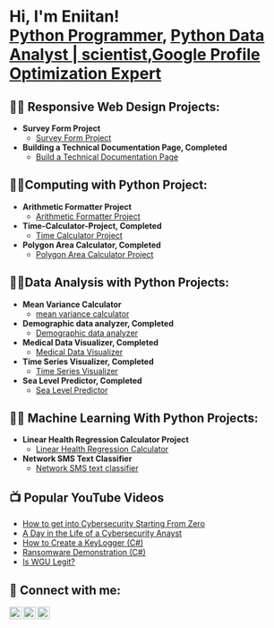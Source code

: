 <h1>Hi, I'm Eniitan! <br/><a href="https://github.com/GRACEDOFGOD">Python Programmer</a>, <a href="https://www.linkedin.com/in/eniitan-oluwatoyin-93ab9022b">Python Data Analyst | scientist</a>,<a href="https://skillshop.exceedlms.com/profiles/3d536116b95d473baef0d5ccf4e36e3b">Google Profile Optimization Expert</a></h1>

<h2>👨‍💻 Responsive Web Design Projects:</h2>

- <b>Survey Form Project</b>
  - [Survey Form Project](https://github.com/GRACEDOFGOD/Survey-Form-/tree/main)
- <b> Building a Technical Documentation Page, Completed</b>
  - [Build a Technical Documentation Page](https://github.com/GRACEDOFGOD/Technical-Documentation-page/tree/main)
 
<h2>👨‍💻Computing with Python Project:</h2>

- <b>Arithmetic Formatter Project</b>
   - [Arithmetic Formatter Project](https://github.com/GRACEDOFGOD/Arithmetic-Formatter/tree/main)
- <b> Time-Calculator-Project, Completed</b>
   - [Time Calculator Project](https://github.com/GRACEDOFGOD/Time-Calculator-Project/tree/main)
- <b>Polygon Area Calculator, Completed</b>
   - [Polygon Area Calculator Project](https://github.com/GRACEDOFGOD/Polygon-Area-Calculator/tree/main)
 
<h2>👨‍💻Data Analysis with Python Projects:</h2>

- <b>Mean Variance Calculator</b>
   - [mean variance calculator](https://github.com/GRACEDOFGOD/mean-variance-calculator/tree/main)
- <b>Demographic data analyzer, Completed</b>
   - [Demographic data analyzer](https://github.com/GRACEDOFGOD/demographic_data_analyzer/tree/main)
- <b>Medical Data Visualizer, Completed</b>
   - [Medical Data Visualizer](https://github.com/GRACEDOFGOD/medical_data_visualizer.py-Main-Script-/tree/main)
- <b>Time Series Visualizer, Completed</b>
   - [Time Series Visualizer](https://github.com/GRACEDOFGOD/time_series_visualizer/tree/main)
- <b>Sea Level Predictor, Completed</b>
   - [Sea Level Predictor](https://github.com/GRACEDOFGOD/sea_level_predictor)
     
<h2>👨‍💻 Machine Learning With Python Projects:</h2>

- <b>Linear Health Regression Calculator Project</b>
  - [Linear Health Regression Calculator](https://github.com/GRACEDOFGOD/Linear-Health-regression-calculator/tree/main)
- <b> Network SMS Text Classifier</b>
  - [Network SMS text classifier](https://github.com/GRACEDOFGOD/Neutral-Network-SMS-text-classifier/tree/main)
 

<h2>📺 Popular YouTube Videos</h2>

- [How to get into Cybersecurity Starting From Zero](https://www.youtube.com/watch?v=a83ASGn_V_s)
- [A Day in the Life of a Cybersecurity Anayst](https://www.youtube.com/watch?v=uHy3oM7NnoU)
- [How to Create a KeyLogger (C#)](https://www.youtube.com/watch?v=N-L9hklSlNk)
- [Ransomware Demonstration (C#)](https://www.youtube.com/watch?v=OfvdQeh79s0)
- [Is WGU Legit?](https://www.youtube.com/watch?v=E2MwRWxDBkA)

<h2> 🤳 Connect with me:</h2>

[<img align="left" alt="JoshMadakor | Twitter" width="22px" src="https://cdn.jsdelivr.net/npm/simple-icons@v3/icons/twitter.svg" />][twitter]
[<img align="left" alt="JoshMadakor | LinkedIn" width="22px" src="https://cdn.jsdelivr.net/npm/simple-icons@v3/icons/linkedin.svg" />][linkedin]
[<img align="left" alt="JoshMadakor | Instagram" width="22px" src="https://cdn.jsdelivr.net/npm/simple-icons@v3/icons/instagram.svg" />][instagram]

[twitter]: https://x.com/Eniitan001
[instagram]: https://www.instagram.com/eniitanoluwatoyin/
[linkedin]:https://www.linkedin.com/in/eniitan-oluwatoyin-93ab9022b

<!--
**joshmadakor1/joshmadakor1** is a ✨ _special_ ✨ repository because its `README.md` (this file) appears on your GitHub profile.

Here are some ideas to get you started:

- 🔭 I’m currently working on ...
- 🌱 I’m currently learning ...
- 👯 I’m looking to collaborate on ...
- 🤔 I’m looking for help with ...
- 💬 Ask me about ...
- 📫 How to reach me: ...
- 😄 Pronouns: ...
- ⚡ Fun fact: ...
-->
